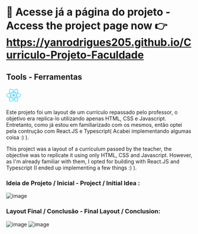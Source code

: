 #  🤝 Acesse já a página do projeto - Access the project page now 👉 https://yanrodrigues205.github.io/Curriculo-Projeto-Faculdade

## Tools - Ferramentas
 <img alt='Yan Framework React' aling='center' width='40' heigth='40' src='https://raw.githubusercontent.com/devicons/devicon/master/icons/react/react-original.svg' class='language     React'>

Este projeto foi um layout de um currículo repassado pelo professor, o objetivo era replica-lo utilizando apenas HTML, CSS e Javascript. Entretanto, como já estou em familiarizado com os mesmos, então optei pela contrução com React.JS e Typescript( Acabei implementando algumas coisa :) ).

This project was a layout of a curriculum passed by the teacher, the objective was to replicate it using only HTML, CSS and Javascript. However, as I'm already familiar with them, I opted for building with React.JS and Typescript (I ended up implementing a few things :) ).


### Ideia de Projeto / Inicial - Project / Initial Idea :
![image](https://user-images.githubusercontent.com/92941649/226728901-c3335fa2-4f81-4b4c-a23c-ccfe6f134643.png)


### Layout Final / Conclusão - Final Layout / Conclusion:
![image](https://user-images.githubusercontent.com/92941649/226732362-a2d981cc-f6ad-4a92-9e0c-665b9046b5f9.png)
![image](https://user-images.githubusercontent.com/92941649/226732501-25faac24-9d1b-4dec-8161-278bd799c6d3.png)
